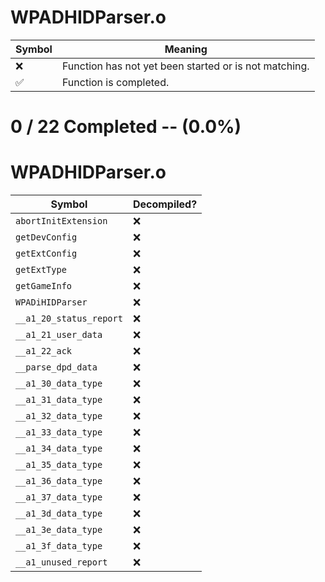# WPADHIDParser.o
| Symbol | Meaning 
| ------------- | ------------- 
| :x: | Function has not yet been started or is not matching. 
| :white_check_mark: | Function is completed. 


# 0 / 22 Completed -- (0.0%)
# WPADHIDParser.o
| Symbol | Decompiled? |
| ------------- | ------------- |
| `abortInitExtension` | :x: |
| `getDevConfig` | :x: |
| `getExtConfig` | :x: |
| `getExtType` | :x: |
| `getGameInfo` | :x: |
| `WPADiHIDParser` | :x: |
| `__a1_20_status_report` | :x: |
| `__a1_21_user_data` | :x: |
| `__a1_22_ack` | :x: |
| `__parse_dpd_data` | :x: |
| `__a1_30_data_type` | :x: |
| `__a1_31_data_type` | :x: |
| `__a1_32_data_type` | :x: |
| `__a1_33_data_type` | :x: |
| `__a1_34_data_type` | :x: |
| `__a1_35_data_type` | :x: |
| `__a1_36_data_type` | :x: |
| `__a1_37_data_type` | :x: |
| `__a1_3d_data_type` | :x: |
| `__a1_3e_data_type` | :x: |
| `__a1_3f_data_type` | :x: |
| `__a1_unused_report` | :x: |
